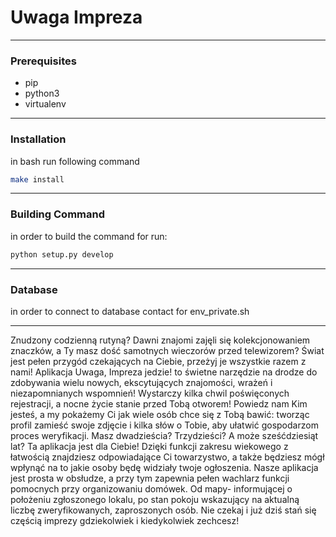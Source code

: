 
# Uwaga Impreza
___________________________

### Prerequisites

* pip
* python3
* virtualenv

___________________________

### Installation

in bash run following command

```bash
make install
```
___________________________

### Building Command

in order to build the command for run:

```bash
python setup.py develop
```
___________________________


### Database

in order to connect to database contact for env_private.sh

___________________________

Znudzony codzienną rutyną? Dawni znajomi zajęli się kolekcjonowaniem znaczków, a Ty masz dość samotnych wieczorów przed telewizorem? Świat jest pełen przygód czekających na Ciebie, przeżyj je wszystkie razem z nami! Aplikacja Uwaga, Impreza jedzie! to świetne narzędzie na drodze do zdobywania wielu nowych, ekscytujących znajomości, wrażeń i niezapomnianych wspomnień! Wystarczy kilka chwil poświęconych rejestracji, a nocne życie stanie przed Tobą otworem! Powiedz nam Kim jesteś, a my pokażemy Ci jak wiele osób chce się z Tobą bawić: tworząc profil zamieść swoje zdjęcie i kilka słów o Tobie, aby ułatwić gospodarzom proces weryfikacji. Masz dwadzieścia? Trzydzieści? A może sześćdziesiąt lat? Ta aplikacja jest dla Ciebie! Dzięki funkcji zakresu wiekowego z łatwością znajdziesz odpowiadające Ci towarzystwo, a także będziesz mógł wpłynąć na to jakie osoby będę widziały twoje ogłoszenia. Nasze aplikacja jest prosta w obsłudze, a przy tym zapewnia pełen wachlarz funkcji pomocnych przy organizowaniu domówek. Od mapy- informującej o położeniu zgłoszonego lokalu, po stan pokoju wskazujący na aktualną liczbę zweryfikowanych, zaproszonych osób. Nie czekaj i już dziś stań się częścią imprezy gdziekolwiek i kiedykolwiek zechcesz!
